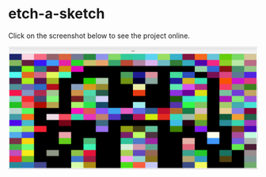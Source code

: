 # etch-a-sketch


Click on the screenshot below to see the project online.


[![screenshot](readme.png)](https://etch-a-sketcher.herokuapp.com/)
